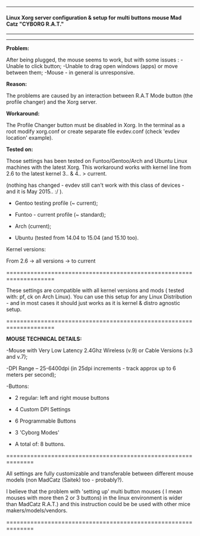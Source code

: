 ***

#### Linux Xorg server configuration & setup for multi buttons mouse Mad Catz "CYBORG R.A.T."
------------------------------------------------------------------------

----------
**Problem:**

After being plugged, the mouse seems to work, but with some issues :
-Unable to click button;
-Unable to drag open windows (apps) or move between them;
-Mouse - in general is unresponsive.

**Reason:** 

The problems are caused by an interaction between R.A.T Mode button (the profile changer) and the Xorg server. 

**Workaround:** 

The Profile Changer button must be disabled in Xorg. In the terminal as a root modify xorg.conf or create separate file evdev.conf (check 'evdev location' example).

**Tested on:**

Those settings has been tested on Funtoo/Gentoo/Arch and Ubuntu Linux machines with the latest Xorg. This workaround works with kernel line from 2.6 to the latest kernel 3.. & 4.. > current. 

(nothing has changed - evdev still can't work with this class of devices - and it is May 2015.. :/ ).

* Gentoo testing profile (~ current);

* Funtoo - current profile (~ standard);

* Arch (current);

* Ubuntu (tested from 14.04 to 15.04 (and 15.10 too).

Kernel versions: 

From 2.6 -> all versions -> to current

====================================================================

These settings are compatible with all kernel versions and mods ( tested with: pf, ck on Arch Linux). You can use this setup for any Linux Distribution - and in most cases it should just works as it is kernel & distro agnostic setup.

====================================================================

**MOUSE TECHNICAL DETAILS:**

-Mouse with Very Low Latency 2.4Ghz Wireless (v.9) or Cable Versions (v.3 and v.7);

-DPI Range – 25-6400dpi (in 25dpi increments - track approx up to 6 meters per second);

-Buttons:

* 2 regular: left and right mouse buttons

* 4 Custom DPI Settings

* 6 Programmable Buttons

* 3 'Cyborg Modes'

* A total of: 8 buttons.

==============================================================

All settings are fully customizable and transferable between different mouse models (non MadCatz (Saitek) too - probably?).

I believe that the problem with 'setting up' multi button mouses ( I mean mouses with more then 2 or 3 buttons) in the linux environment is wider than MadCatz R.A.T.) and this instruction could be be used with other mice makers/models/vendors.

==============================================================


